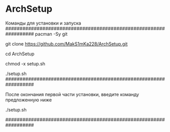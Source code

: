 # ArchSetup

Команды для установки и запуска
##################################################################
pacman -Sy git 

git clone https://github.com/MakS1mKa228/ArchSetup.git

cd ArchSetup

chmod -x setup.sh

./setup.sh
##################################################################

 После окончания первой части установки, введите команду предложенную ниже
 
 ./setup.sh

##################################################################
